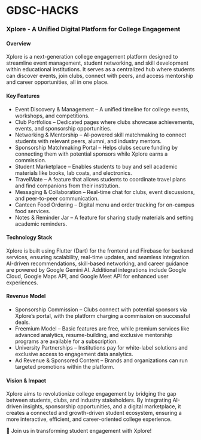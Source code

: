 # GDSC-HACKS
### Xplore - A Unified Digital Platform for College Engagement  

#### Overview  
Xplore is a next-generation college engagement platform designed to streamline event management, student networking, and skill development within educational institutions. It serves as a centralized hub where students can discover events, join clubs, connect with peers, and access mentorship and career opportunities, all in one place.  

#### Key Features  
- Event Discovery & Management – A unified timeline for college events, workshops, and competitions.  
- Club Portfolios – Dedicated pages where clubs showcase achievements, events, and sponsorship opportunities.  
- Networking & Mentorship – AI-powered skill matchmaking to connect students with relevant peers, alumni, and industry mentors.  
- Sponsorship Matchmaking Portal – Helps clubs secure funding by connecting them with potential sponsors while Xplore earns a commission.  
- Student Marketplace – Enables students to buy and sell academic materials like books, lab coats, and electronics.  
- TravelMate – A feature that allows students to coordinate travel plans and find companions from their institution.  
- Messaging & Collaboration – Real-time chat for clubs, event discussions, and peer-to-peer communication.  
- Canteen Food Ordering – Digital menu and order tracking for on-campus food services.  
- Notes & Reminder Jar – A feature for sharing study materials and setting academic reminders.  

#### Technology Stack  
Xplore is built using Flutter (Dart) for the frontend and Firebase for backend services, ensuring scalability, real-time updates, and seamless integration. AI-driven recommendations, skill-based networking, and career guidance are powered by Google Gemini AI. Additional integrations include Google Cloud, Google Maps API, and Google Meet API for enhanced user experiences.  

#### Revenue Model  
- Sponsorship Commission – Clubs connect with potential sponsors via Xplore’s portal, with the platform charging a commission on successful deals.  
- Freemium Model – Basic features are free, while premium services like advanced analytics, resume-building, and exclusive mentorship programs are available for a subscription.  
- University Partnerships – Institutions pay for white-label solutions and exclusive access to engagement data analytics.  
- Ad Revenue & Sponsored Content – Brands and organizations can run targeted promotions within the platform.  

#### Vision & Impact  
Xplore aims to revolutionize college engagement by bridging the gap between students, clubs, and industry stakeholders. By integrating AI-driven insights, sponsorship opportunities, and a digital marketplace, it creates a connected and growth-driven student ecosystem, ensuring a more interactive, efficient, and career-oriented college experience.  

🚀 Join us in transforming student engagement with Xplore!
